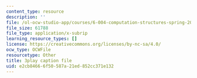 ```yaml
---
content_type: resource
description: ''
file: /ol-ocw-studio-app/courses/6-004-computation-structures-spring-2017/e2cb84666f50587a21ed852cc371e132_q38KAGAKORk.srt
file_size: 61788
file_type: application/x-subrip
learning_resource_types: []
license: https://creativecommons.org/licenses/by-nc-sa/4.0/
ocw_type: OCWFile
resourcetype: Other
title: 3play caption file
uid: e2cb8466-6f50-587a-21ed-852cc371e132
---
```

